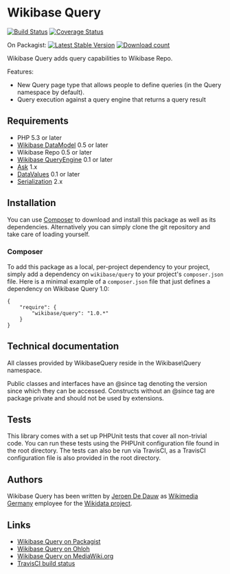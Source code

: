 # Wikibase Query

[![Build Status](https://secure.travis-ci.org/wikimedia/mediawiki-extensions-WikibaseQuery.png?branch=master)](http://travis-ci.org/wikimedia/mediawiki-extensions-WikibaseQuery)
[![Coverage Status](https://coveralls.io/repos/wikimedia/mediawiki-extensions-WikibaseQuery/badge.png?branch=master)](https://coveralls.io/r/wikimedia/mediawiki-extensions-WikibaseQuery?branch=master)

On Packagist:
[![Latest Stable Version](https://poser.pugx.org/wikibase/query/version.png)](https://packagist.org/packages/wikibase/query)
[![Download count](https://poser.pugx.org/wikibase/query/d/total.png)](https://packagist.org/packages/wikibase/query)

Wikibase Query adds query capabilities to Wikibase Repo.

Features:

* New Query page type that allows people to define queries (in the Query namespace by default).
* Query execution against a query engine that returns a query result

## Requirements

* PHP 5.3 or later
* [Wikibase DataModel](https://github.com/wikimedia/mediawiki-extensions-WikibaseDataModel/blob/master/README.md) 0.5 or later
* Wikibase Repo 0.5 or later
* [Wikibase QueryEngine](https://github.com/wikimedia/mediawiki-extensions-WikibaseQueryEngine/blob/master/README.md) 0.1 or later
* [Ask](https://github.com/wikimedia/mediawiki-extensions-Ask/blob/master/README.md) 1.x
* [DataValues](https://www.mediawiki.org/wiki/Extension:DataValues) 0.1 or later
* [Serialization](https://github.com/wikimedia/mediawiki-extensions-Serialization/blob/master/README.md) 2.x

## Installation

You can use [Composer](http://getcomposer.org/) to download and install
this package as well as its dependencies. Alternatively you can simply clone
the git repository and take care of loading yourself.

### Composer

To add this package as a local, per-project dependency to your project, simply add a
dependency on `wikibase/query` to your project's `composer.json` file.
Here is a minimal example of a `composer.json` file that just defines a dependency on
Wikibase Query 1.0:

    {
        "require": {
            "wikibase/query": "1.0.*"
        }
    }

## Technical documentation

All classes provided by WikibaseQuery reside in the Wikibase\Query namespace.

Public classes and interfaces have an @since tag denoting the version since which they can be accessed.
Constructs without an @since tag are package private and should not be used by extensions.

## Tests

This library comes with a set up PHPUnit tests that cover all non-trivial code. You can run these
tests using the PHPUnit configuration file found in the root directory. The tests can also be run
via TravisCI, as a TravisCI configuration file is also provided in the root directory.

## Authors

Wikibase Query has been written by [Jeroen De Dauw](https://www.mediawiki.org/wiki/User:Jeroen_De_Dauw)
as [Wikimedia Germany](https://wikimedia.de) employee for the [Wikidata project](https://wikidata.org/).

## Links

* [Wikibase Query on Packagist](https://packagist.org/packages/wikibase/query)
* [Wikibase Query on Ohloh](https://www.ohloh.net/p/wikibasequery)
* [Wikibase Query on MediaWiki.org](https://www.mediawiki.org/wiki/Extension:Wikibase_Query)
* [TravisCI build status](https://travis-ci.org/wikimedia/mediawiki-extensions-WikibaseQuery)